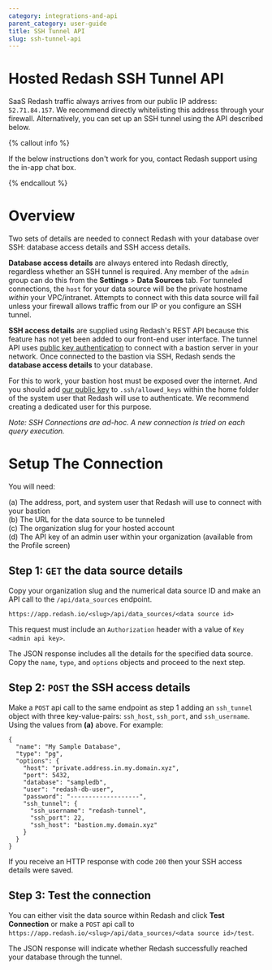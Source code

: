 ```yaml
---
category: integrations-and-api
parent_category: user-guide
title: SSH Tunnel API
slug: ssh-tunnel-api
---
```


Hosted Redash SSH Tunnel API
============================

SaaS Redash traffic always arrives from our public IP address:
`52.71.84.157`. We recommend directly whitelisting this address through
your firewall. Alternatively, you can set up an SSH tunnel using the API
described below.

{% callout info %}

If the below instructions don't work for you, contact Redash support
using the in-app chat box.

{% endcallout %}

Overview
========

Two sets of details are needed to connect Redash with your database over
SSH: database access details and SSH access details.

**Database access details** are always entered into Redash directly,
regardless whether an SSH tunnel is required. Any member of the `admin`
group can do this from the **Settings** > **Data Sources** tab. For
tunneled connections, the `host` for your data source will be the
private hostname *within* your VPC/intranet. Attempts to connect with
this data source will fail unless your firewall allows traffic from our
IP or you configure an SSH tunnel.

**SSH access details** are supplied using Redash's REST API because this
feature has not yet been added to our front-end user interface. The
tunnel API uses [public key
authentication](https://tools.ietf.org/html/rfc4716) to connect with a
bastion server in your network. Once connected to the bastion via SSH,
Redash sends the **database access details** to your database.

For this to work, your bastion host must be exposed over the internet.
And you should add [our public
key](https://arikfr.keybase.pub/redash_ssh_key.pub) to
`.ssh/allowed_keys` within the home folder of the system user that
Redash will use to authenticate. We recommend creating a dedicated user
for this purpose.

*Note: SSH Connections are ad-hoc. A new connection is tried on each
query execution.*

Setup The Connection
====================

You will need:

(a)  The address, port, and system user that Redash will use to connect
    with your bastion  
(b)  The URL for the data source to be tunneled  
(c)  The organization slug for your hosted account  
(d)  The API key of an admin user within your organization (available
    from the Profile screen)  

Step 1: `GET` the data source details
-------------------------------------

Copy your organization slug and the numerical data source ID and make an
API call to the `/api/data_sources` endpoint.

`https://app.redash.io/<slug>/api/data_sources/<data source id>`

This request must include an `Authorization` header with a value of
`Key <admin api key>`.

The JSON response includes all the details for the specified data
source. Copy the `name`, `type`, and `options` objects and proceed to
the next step.

Step 2: `POST` the SSH access details
-------------------------------------

Make a `POST` api call to the same endpoint as step 1 adding an
`ssh_tunnel` object with three key-value-pairs: `ssh_host`, `ssh_port`,
and `ssh_username`. Using the values from **(a)** above. For example:

    {
      "name": "My Sample Database",
      "type": "pg",
      "options": {
        "host": "private.address.in.my.domain.xyz",
        "port": 5432,
        "database": "sampledb",
        "user": "redash-db-user",
        "password": "-------------------",
        "ssh_tunnel": {
          "ssh_username": "redash-tunnel",
          "ssh_port": 22,
          "ssh_host": "bastion.my.domain.xyz"
        }
      }
    }

If you receive an HTTP response with code `200` then your SSH access
details were saved.

Step 3: Test the connection
---------------------------

You can either visit the data source within Redash and click **Test
Connection** or make a `POST` api call to
`https://app.redash.io/<slug>/api/data_sources/<data source id>/test`.

The JSON response will indicate whether Redash successfully reached your
database through the tunnel.